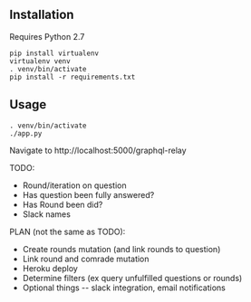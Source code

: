 ## Installation

Requires Python 2.7

```
pip install virtualenv
virtualenv venv
. venv/bin/activate
pip install -r requirements.txt
```

## Usage

```
. venv/bin/activate
./app.py
```
Navigate to http://localhost:5000/graphql-relay


TODO:

* Round/iteration on question
* Has question been fully answered?
* Has Round been did?
* Slack names

PLAN (not the same as TODO):
* Create rounds mutation (and link rounds to question)
* Link round and comrade mutation
* Heroku deploy
* Determine filters (ex query unfulfilled questions or rounds)
* Optional things -- slack integration, email notifications


